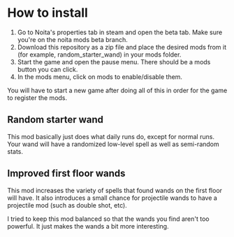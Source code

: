 # How to install

1. Go to Noita's properties tab in steam and open the beta tab. Make sure you're on the noita mods beta branch.
2. Download this repository as a zip file and place the desired mods from it (for example, random_starter_wand) in your mods folder.
3. Start the game and open the pause menu. There should be a mods button you can click. 
4. In the mods menu, click on mods to enable/disable them.

You will have to start a new game after doing all of this in order for the game to register the mods.

## Random starter wand

This mod basically just does what daily runs do, except for normal runs. Your wand will have a randomized low-level spell as well as semi-random stats.

## Improved first floor wands

This mod increases the variety of spells that found wands on the first floor will have. It also introduces a small chance for projectile wands to have a projectile mod (such as double shot, etc).

I tried to keep this mod balanced so that the wands you find aren't too powerful. It just makes the wands a bit more interesting.

